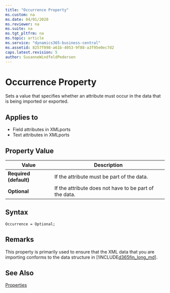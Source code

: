 ```yaml
---
title: "Occurrence Property"
ms.custom: na
ms.date: 04/01/2020
ms.reviewer: na
ms.suite: na
ms.tgt_pltfrm: na
ms.topic: article
ms.service: "dynamics365-business-central"
ms.assetid: 8257f098-a61b-4053-9f88-a3f95e0ec7d2
caps.latest.revision: 5
author: SusanneWindfeldPedersen
---
```


 

# Occurrence Property
Sets a value that specifies whether an attribute must occur in the data that is being imported or exported.  
  
## Applies to  
 - Field attributes in XMLports  
 - Text attributes in XMLports
  
## Property Value  
  
|**Value**|**Description**|  
|---------------|---------------------|  
|**Required (default)**|If the attribute must be part of the data.|  
|**Optional**|If the attribute does not have to be part of the data.|  

## Syntax
```
Occurrence = Optional;
```
  
## Remarks  
 This property is primarily used to ensure that the XML data that you are importing conforms to the data structure in [!INCLUDE[d365fin_long_md](../includes/d365fin_long_md.md)].  
  
## See Also  
 [Properties](devenv-properties.md)